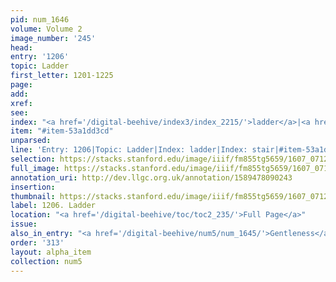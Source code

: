 ```yaml
---
pid: num_1646
volume: Volume 2
image_number: '245'
head:
entry: '1206'
topic: Ladder
first_letter: 1201-1225
page:
add:
xref:
see:
index: "<a href='/digital-beehive/index3/index_2215/'>ladder</a>|<a href='/digital-beehive/index4/index_3863/'>stair</a>"
item: "#item-53a1dd3cd"
unparsed:
line: 'Entry: 1206|Topic: Ladder|Index: ladder|Index: stair|#item-53a1dd3cd'
selection: https://stacks.stanford.edu/image/iiif/fm855tg5659/1607_0712/335,812,2826,188/full/0/default.jpg
full_image: https://stacks.stanford.edu/image/iiif/fm855tg5659/1607_0712/full/full/0/default.jpg
annotation_uri: http://dev.llgc.org.uk/annotation/1589478090243
insertion:
thumbnail: https://stacks.stanford.edu/image/iiif/fm855tg5659/1607_0712/335,812,600,180/250,/0/default.jpg
label: 1206. Ladder
location: "<a href='/digital-beehive/toc/toc2_235/'>Full Page</a>"
issue:
also_in_entry: "<a href='/digital-beehive/num5/num_1645/'>Gentleness</a>"
order: '313'
layout: alpha_item
collection: num5
---
```

